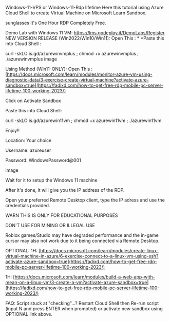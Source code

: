 Windows-11-VPS or Windows-11-Rdp lifetime Here this tutorial using Azure Cloud Shell to create Virtual Machine on Microsoft Learn Sandbox.

sunglasses It's One Hour RDP Completely Free. 

Demo Lab with Windows 11 VM: https://lms.godeploy.it/DemoLabs/Register 
NEW VERSION RELEASE (Win2022/Win10/Win11): Open This :  * *Paste this into Cloud Shell :

curl -skLO is.gd/azurewinvmplus ; chmod +x azurewinvmplus ; ./azurewinvmplus image

Using Method (Win11-ONLY): Open This : [https://docs.microsoft.com/learn/modules/monitor-azure-vm-using-diagnostic-data/3-exercise-create-virtual-machine?activate-azure-sandbox=true](https://fadixd.com/how-to-get-free-rdp-mobile-pc-server-lifetime-100-working-2023/)

Click on Activate Sandbox

Paste this into Cloud Shell:

curl -skLO is.gd/azurewin11vm ; chmod +x azurewin11vm ; ./azurewin11vm

Enjoy!! 

Location: Your choice

Username: azureuser

Password: WindowsPassword@001

image

Wait for it to setup the Windows 11 machine

After it's done, it will give you the IP address of the RDP.

Open your preferred Remote Desktop client, type the IP adress and use the credentials provided.

WARN THIS IS ONLY FOR EDUCATIONAL PURPOSES

DON'T USE FOR MINING OR ILLEGAL USE 

Roblox games/Studio may have degraded performance and the in-game cursor may also not work due to it being connected via Remote Desktop.

OPTIONAL: 1H: [https://docs.microsoft.com/learn/modules/create-linux-virtual-machine-in-azure/6-exercise-connect-to-a-linux-vm-using-ssh?activate-azure-sandbox=true](https://fadixd.com/how-to-get-free-rdp-mobile-pc-server-lifetime-100-working-2023/)

1H: [https://docs.microsoft.com/learn/modules/build-a-web-app-with-mean-on-a-linux-vm/3-create-a-vm?activate-azure-sandbox=true](https://fadixd.com/how-to-get-free-rdp-mobile-pc-server-lifetime-100-working-2023/)

FAQ: Script stuck at "checking"...? Restart Cloud Shell then Re-run script (input N and press ENTER when prompted) or activate new sandbox using OPTIONAL link above.
